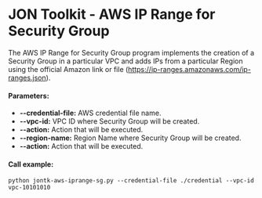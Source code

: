 # JON Toolkit - AWS IP Range for Security Group

The AWS IP Range for Security Group program implements the creation of a Security Group in a particular VPC and adds IPs from a particular Region using the official Amazon link or file (https://ip-ranges.amazonaws.com/ip-ranges.json).

#### Parameters:

 - **--credential-file:** AWS credential file name.
 - **--vpc-id:** VPC ID where Security Group will be created.
 - **--action:** Action that will be executed.
 - **--region-name:** Region Name where Security Group will be created.
 - **--action:** Action that will be executed.

#### Call example:

```
python jontk-aws-iprange-sg.py --credential-file ./credential --vpc-id vpc-10101010
```